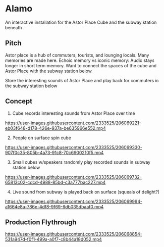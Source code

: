 Alamo
=====

An interactive installation for the Astor Place Cube and the subway station beneath


## Pitch

Astor place is a hub of commuters, tourists, and lounging locals. Many memories are made here. Echoic memory vs iconic memory: Audio stays longer in short term memory. Want to connect the spaces of the cube and Astor Place with the subway station below.

Store the interesting sounds of Astor Place and play back for commuters in the subway station below

## Concept

1. Cube records interesting sounds from Astor Place over time


https://user-images.githubusercontent.com/2333525/206069221-eb03f648-d178-426e-937a-be635966e552.mp4




2. People on surface spin cube


https://user-images.githubusercontent.com/2333525/206069330-907f0c35-805b-4a73-91c8-70c6900210f5.mp4


3. Small cubes w/speakers randomly play recorded sounds in subway station below


https://user-images.githubusercontent.com/2333525/206069732-65813c02-cdcd-4988-85bd-c3a777bac227.mp4



4. Live sound from subway is played back on surface (squeals of delight?)


https://user-images.githubusercontent.com/2333525/206069994-a1664e8a-786e-4df8-9f69-6db035dbaaf0.mp4




## Production Flythrough

https://user-images.githubusercontent.com/2333525/206068854-531a947d-f0f1-499a-a0f7-c8b44a18d052.mp4



